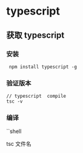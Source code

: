 # typescript

## 获取 typescript

### 安装

```shell
 npm install typescript -g
```

### 验证版本

```shell
// typescript  compile
tsc -v
```

### 编译

``shell

 tsc 文件名
```

